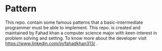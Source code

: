 # Pattern
This repo. contain some famous patterns that a basic-intermediate programmer must be able to implement.
This repo. is created and maintained by Fahad khan a computer science major with keen interest in problem solving and setting.
To know more about the developer visit https://www.linkedin.com/in/fahadkhan313/ .
